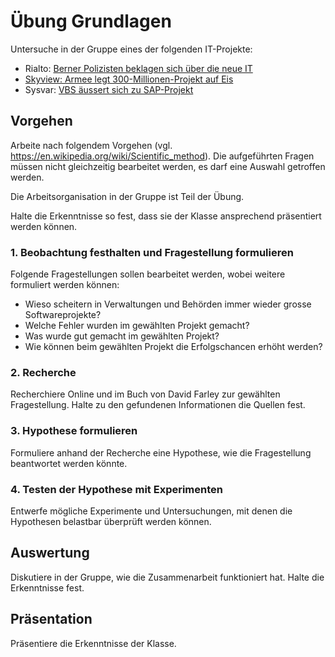 # Übung Grundlagen

Untersuche in der Gruppe eines der folgenden IT-Projekte:

- Rialto: [Berner Polizisten beklagen sich über die neue IT](https://www.inside-it.ch/berner-polizisten-beklagen-sich-ueber-die-neue-it-20220722)
- [Skyview: Armee legt 300-Millionen-Projekt auf Eis](https://www.inside-it.ch/skyview-armee-legt-300-millionen-projekt-auf-eis-20241010)
- Sysvar: [VBS äussert sich zu SAP-Projekt](https://www.inside-it.ch/vbs-aeussert-sich-zu-sap-projekt-erp-sysvar-20241025)

## Vorgehen

Arbeite nach folgendem Vorgehen (vgl. https://en.wikipedia.org/wiki/Scientific_method). Die aufgeführten Fragen 
müssen nicht gleichzeitig bearbeitet werden, es darf eine Auswahl getroffen werden.

Die Arbeitsorganisation in der Gruppe ist Teil der Übung.

Halte die Erkenntnisse so fest, dass sie der Klasse ansprechend präsentiert werden können.

### 1. **Beobachtung** festhalten und **Fragestellung** formulieren

Folgende Fragestellungen sollen bearbeitet werden, wobei weitere formuliert werden können:

- Wieso scheitern in Verwaltungen und Behörden immer wieder grosse Softwareprojekte?
- Welche Fehler wurden im gewählten Projekt gemacht?
- Was wurde gut gemacht im gewählten Projekt?
- Wie können beim gewählten Projekt die Erfolgschancen erhöht werden?

### 2. **Recherche**

Recherchiere Online und im Buch von David Farley zur gewählten Fragestellung. Halte zu den gefundenen Informationen 
die Quellen fest.

### 3. **Hypothese** formulieren

Formuliere anhand der Recherche eine Hypothese, wie die Fragestellung beantwortet werden könnte.

### 4. **Testen** der Hypothese mit **Experimenten**

Entwerfe mögliche Experimente und Untersuchungen, mit denen die Hypothesen belastbar überprüft werden können.

## Auswertung

Diskutiere in der Gruppe, wie die Zusammenarbeit funktioniert hat. Halte die Erkenntnisse fest.

## Präsentation

Präsentiere die Erkenntnisse der Klasse.

